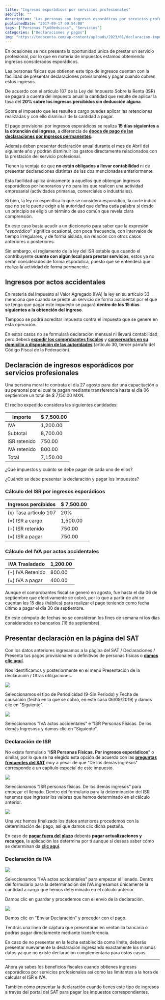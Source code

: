 ```yaml
---
title: "Ingresos esporádicos por servicios profesionales"
seoTitle: ""
description: "Las personas con ingresos esporádicos por servicios profesionales, presentan declaraciones cuando obtengan efectivamente dichos ingresos."
publishedDate: "2017-09-17 00:54:00"
tags: ["Personas F\u00edsicas", "Servicios"]
categories: ["Declaraciones y pagos"]
img: "https://todoconta.com/wp-content/uploads/2023/01/declaracion-impuestos-servicios-profesionales.jpeg"
---
```



En ocasiones se nos presenta la oportunidad única de prestar un servicio profesional, por lo que en materia de impuestos estamos obteniendo ingresos considerados esporádicos.




Las personas físicas que obtienen este tipo de ingresos cuentan con la facilidad de presentar declaraciones provisionales y pagar cuando cobren estos ingresos.




De acuerdo con el artículo 107 de la Ley del Impuesto Sobre la Renta (ISR) se pagará a cuenta del impuesto anual la cantidad que resulte de aplicar la tasa del **20% sobre los ingresos percibidos sin deducción alguna**.




Sobre el impuesto que les resulte a cargo puedes aplicar las retenciones realizadas y con ello disminuir de la cantidad a pagar.




El pago provisional por ingresos esporádicos se realiza **15 días siguientes a la obtención del ingreso**, a diferencia de [**época de pago de las declaraciones por ingresos permanentes**](https://blog.todoconta.com/cuando-pagar-impuestos/).




Además deben presentar declaración anual durante el mes de Abril del siguiente año y podrán disminuir los gastos directamente relacionados con la prestación del servicio profesional.




Tienen la ventaja de que **no están obligados a llevar contabilidad** ni de presentar declaraciones distintas de las dos mencionadas anteriormente.




Esta facilidad aplica únicamente a aquellos que obtengan ingresos esporádicos por honorarios y no para los que realicen una actividad empresarial (actividades primarias, comerciales o industriales).




Si bien, la ley no específica lo que se considera esporádico, la corte indicó que no se le puede exigir a la autoridad que defina cada palabra si desde un principio se eligió un término de uso común que revela clara comprensión.




En este caso basta acudir a un diccionario para saber que la expresión "*esporádico*" significa ocasional, con poca frecuencia, con intervalos de tiempo irregulares, y de forma aislada, sin relación con otros casos anteriores o posteriores.




Sin embargo, el reglamento de la ley del ISR estable que cuando el contribuyente **cuente con algún local para prestar servicios**, estos ya no serán considerados de forma esporádica, puesto que se entenderá que realiza la actividad de forma permanente.




Ingresos por actos accidentales
-------------------------------




En materia del Impuesto al Valor Agregado (IVA) la ley en su artículo 33 menciona que cuando se preste un servicio de forma accidental por el que se tenga que pagar este impuesto se pagará **dentro de los 15 días siguientes a la obtención del ingreso**.




Tampoco se podrá acreditar impuesto contra el impuesto que se genere en esta operación.




En estos casos no se formulará declaración mensual ni llevará contabilidad; pero deberá **[expedir los comprobantes fiscales](https://todoconta.com/generar-facturas-electronicas)** y **[conservarlos en su domicilio a disposición de las autoridades](https://todoconta.com/plazo-conservar-contabilidad/)** (artículo 30, tercer párrafo del Código Fiscal de la Federación).




Declaración de ingresos esporádicos por servicios profesionales
---------------------------------------------------------------




Una persona moral te contrata el día 27 agosto para dar una capacitación a su personal por el cual te pagan mediante transferencia hasta el día 06 septiembre un total de $ 7,150\.00 MXN.




El recibo expedido considera las siguientes cantidades:






| Importe | $ 7,500\.00 |
| --- | --- |
| IVA | 1,200\.00 |
| Subtotal | 8,700\.00 |
| ISR retenido | 750\.00 |
| IVA retenido | 800\.00 |
| Total | 7,150\.00 |




¿Qué impuestos y cuánto se debe pagar de cada uno de ellos?




¿Cuándo se debe presentar la declaración y pagar los impuestos?




### Cálculo del ISR por ingresos esporádicos






| Ingresos percibidos | $ 7,500\.00 |
| --- | --- |
| (x) Tasa artículo 107 | 20% |
| (\=) ISR a cargo | 1,500\.00 |
| (\-) ISR retenido | 750\.00 |
| (\=) ISR a pagar | 750\.00 |




### Cálculo del IVA por actos accidentales






| IVA Trasladado | 1,200\.00 |
| --- | --- |
| (\-) IVA Retenido | 800\.00 |
| (\=) IVA a pagar | 400\.00 |




Aunque el comprobantes fiscal se generó en agosto, fue hasta el día 06 de septiembre que efectivamente se cobró, por lo que a partir de ahí se cuentan los 15 días (hábiles) para realizar el pago teniendo como fecha último a pagar el día 30 de septiembre.




En este cómputo de fechas no se consideran los fines de semana ni los días considerados no bancarios (16 de septiembre).




Presentar declaración en la página del SAT
------------------------------------------




Con los datos anteriores ingresamos a la página del SAT / Declaraciones / Presenta tus pagos provisionales o definitivos de personas físicas o [**damos clic aquí**](https://loginda.siat.sat.gob.mx/nidp/wsfed/ep?id=ciec&sid=0&option=credential&sid=0).




Nos identificamos y posteriormente en el menú Presentación de la declaración / Otras obligaciones.




![](https://s3-us-west-1.amazonaws.com/todoconta/2020/05/0101_seleccionar-periodo.png)


Seleccionamos el tipo de Periodicidad (9\-Sin Período) y Fecha de causación (fecha en la que se cobró, en este caso 06/09/2019\) y damos clic en "Siguiente".




![](https://s3-us-west-1.amazonaws.com/todoconta/2020/05/0102_seleccionar-obligaciones.png)


Seleccionamos "IVA actos accidentales" e "ISR Personas Físicas. De los demás Ingresos» y damos clic en "Siguiente".




### Declaración de ISR




No existe formulario "**ISR Personas Físicas. Por ingresos esporádicos**" o similar, por lo que se ha elegido esta opción de acuerdo con las [**preguntas frecuentes del SAT**](https://aplicaciones.sat.gob.mx/respuestafiscal/frmSearchResult.aspx?dato=pago) muy a pesar de que "De los demás ingresos" corresponde a un capítulo especial de este impuesto.




![](https://s3-us-west-1.amazonaws.com/todoconta/2020/05/0103_listado-formularios.png)


Seleccionamos "ISR personas físicas. De los demás ingresos" para empezar el llenado. Dentro del formulario para la determinación del ISR tenemos que ingresar los valores que hemos determinado en el cálculo anterior.




![](https://s3-us-west-1.amazonaws.com/todoconta/2020/05/0104_formulario-r11-isr.png)


Una vez hemos finalizado los datos anteriores procedemos con la determinación del pago, así que damos clic dicha pestaña.




En caso de [**pagar fuera del plazo**](https://todoconta.com/cuando-pagar-impuestos/) deberás **pagar actualizaciones y recargos**, la aplicación los determina por ti aunque si deseas saber cómo se determinan da [**clic aquí**](https://sicastro.com/actualizaciones-y-recargos/).




### Declaración de IVA




![](https://s3-us-west-1.amazonaws.com/todoconta/2020/05/0105_formulario-r23-iva.png)


Seleccionamos "IVA actos accidentales" para empezar el llenado. Dentro del formulario para la determinación del IVA ingresamos únicamente la cantidad a cargo que hemos determinado en el cálculo anterior.




Damos clic en guardar y procedemos con el envío de la declaración.




![](https://s3-us-west-1.amazonaws.com/todoconta/2020/05/0106_envio-declaracion.png)


Damos clic en "Enviar Declaración" y proceder con el pago.




Tendrás una línea de captura que presentarás en ventanilla bancaria o podrás pagar directamente mediante transferencia.




En caso de no presentar en la fecha establecida como límite, deberás presentar nuevamente la declaración ingresando exactamente los mismos datos ya que no existe declaración complementaria para estos casos.






---




Ahora ya sabes los beneficios fiscales cuando obtienes ingresos esporádicos por servicios profesionales así como las limitantes a la hora de calcular el ISR e IVA.




También cómo presentar la declaración cuando tienes este tipo de ingresos a través del portal del SAT para pagar los impuestos correspondientes.



